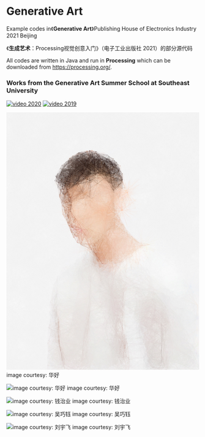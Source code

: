 # Generative Art

Example codes in《**Generative Art**》Publishing House of Electronics Industry 2021 Beijing

《**生成艺术**：Processing视觉创意入门》（电子工业出版社 2021）的部分源代码

All codes are written in Java and run in **Processing** which can be downloaded from https://processing.org/.

### Works from the Generative Art Summer School at Southeast University 

[![video 2020](https://img.youtube.com/vi/https://youtu.be/VIr1tvQb-wM/3.jpg)](https://youtu.be/VIr1tvQb-wM)   [![video 2019](https://img.youtube.com/vi/https://youtu.be/qtPi0JvmWbs/3.jpg)](https://youtu.be/qtPi0JvmWbs)

![image courtesy: 华好](https://github.com/whitegreen/GenerativeArt/blob/main/images/f3_1port.jpg)
image courtesy: 华好

![image courtesy: 华好](https://github.com/whitegreen/GenerativeArt/blob/main/images/hua.jpg)
image courtesy: 华好

![image courtesy: 钱治业](https://github.com/whitegreen/GenerativeArt/blob/main/images/qian.jpg)
image courtesy: 钱治业

![image courtesy: 吴巧钰](https://github.com/whitegreen/GenerativeArt/blob/main/images/wu.jpg)
image courtesy: 吴巧钰

![image courtesy: 刘宇飞](https://github.com/whitegreen/GenerativeArt/blob/main/images/liu.jpg)
image courtesy: 刘宇飞
